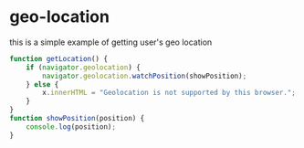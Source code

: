 # geo-location
 this is a simple example of getting user's geo location 


``` javaScript
function getLocation() {
    if (navigator.geolocation) {
        navigator.geolocation.watchPosition(showPosition);
    } else {
        x.innerHTML = "Geolocation is not supported by this browser.";
    }
}
function showPosition(position) {
    console.log(position);
}
```